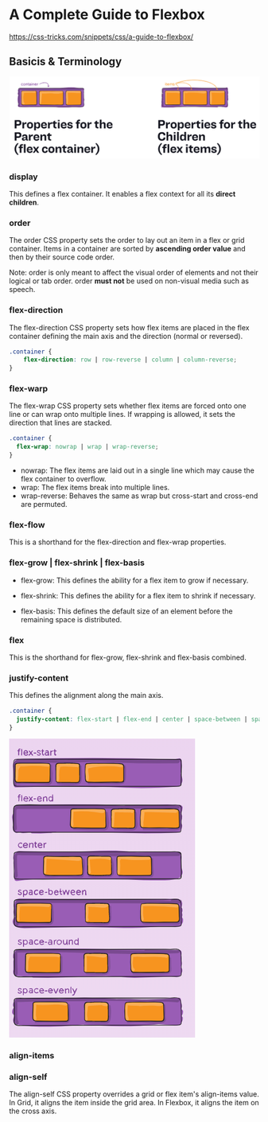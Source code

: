 # A Complete Guide to Flexbox

https://css-tricks.com/snippets/css/a-guide-to-flexbox/

## Basicis & Terminology

![alt text](./images/container-item.png)

### display
This defines a flex container. 
It enables a flex context for all its **direct children**.

### order
The order CSS property sets the order to lay out an item in a flex or grid container. Items in a container are sorted by **ascending order value** and then by their source code order.

Note: order is only meant to affect the visual order of elements and not their logical or tab order. order **must not** be used on non-visual media such as speech.

### flex-direction
The flex-direction CSS property sets how flex items are placed in the flex container defining the main axis and the direction (normal or reversed).

```css
.container {
    flex-direction: row | row-reverse | column | column-reverse;
}
```

### flex-warp
The flex-wrap CSS property sets whether flex items are forced onto one line or can wrap onto multiple lines. If wrapping is allowed, it sets the direction that lines are stacked.

```css
.container {
  flex-wrap: nowrap | wrap | wrap-reverse;
}
```

- nowrap: 
    The flex items are laid out in a single line which may cause the flex container to overflow. 
- wrap: 
    The flex items break into multiple lines.
- wrap-reverse:
    Behaves the same as wrap but cross-start and cross-end are permuted.

### flex-flow
This is a shorthand for the flex-direction and flex-wrap properties.

### flex-grow | flex-shrink | flex-basis

- flex-grow: 
This defines the ability for a flex item to grow if necessary.

- flex-shrink: 
This defines the ability for a flex item to shrink if necessary.

- flex-basis: 
This defines the default size of an element before the remaining space is distributed.

### flex
This is the shorthand for flex-grow, flex-shrink and flex-basis combined.

### justify-content
This defines the alignment along the main axis.

```css
.container {
  justify-content: flex-start | flex-end | center | space-between | space-around | space-evenly | start | end | left | right ... + safe | unsafe;
}
```

![alt text](./images/justify-content.png)


### align-items

### align-self
The align-self CSS property overrides a grid or flex item's align-items value. In Grid, it aligns the item inside the grid area. In Flexbox, it aligns the item on the cross axis.
